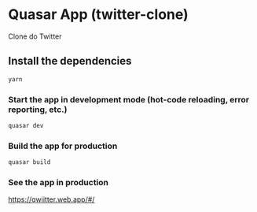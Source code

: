 # Quasar App (twitter-clone)

Clone do Twitter

## Install the dependencies
```bash
yarn
```

### Start the app in development mode (hot-code reloading, error reporting, etc.)
```bash
quasar dev
```


### Build the app for production
```bash
quasar build
```

### See the app in production

https://qwiitter.web.app/#/

